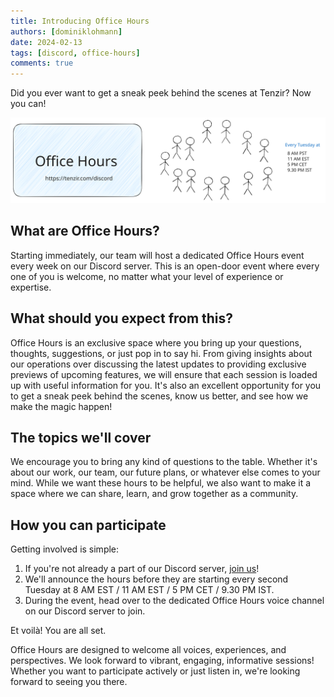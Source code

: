 ```yaml
---
title: Introducing Office Hours
authors: [dominiklohmann]
date: 2024-02-13
tags: [discord, office-hours]
comments: true
---
```


Did you ever want to get a sneak peek behind the scenes at Tenzir? Now you can!

[![Office Hours](office-hours.excalidraw.svg)](https://discord.gg/JGS2N2Dwf6?event=1202543209662906393)

<!-- truncate -->

## What are Office Hours?

Starting immediately, our team will host a dedicated Office Hours event every
week on our Discord server. This is an open-door event where every one of you is
welcome, no matter what your level of experience or expertise.

## What should you expect from this?

Office Hours is an exclusive space where you bring up your questions, thoughts,
suggestions, or just pop in to say hi. From giving insights about our operations
over discussing the latest updates to providing exclusive previews of upcoming
features, we will ensure that each session is loaded up with useful information
for you. It's also an excellent opportunity for you to get a sneak peek behind
the scenes, know us better, and see how we make the magic happen!

## The topics we'll cover

We encourage you to bring any kind of questions to the table. Whether it's about
our work, our team, our future plans, or whatever else comes to your mind. While
we want these hours to be helpful, we also want to make it a space where we can
share, learn, and grow together as a community.

## How you can participate

Getting involved is simple:

1. If you're not already a part of our Discord server, [join
   us](https://tenzir.com/discord)!
2. We'll announce the hours before they are starting every second Tuesday at 8
   AM EST / 11 AM EST / 5 PM CET / 9.30 PM IST.
3. During the event, head over to the dedicated Office Hours voice channel on
   our Discord server to join.

Et voilà! You are all set.

Office Hours are designed to welcome all voices, experiences, and perspectives.
We look forward to vibrant, engaging, informative sessions! Whether you want to
participate actively or just listen in, we're looking forward to seeing you
there.
